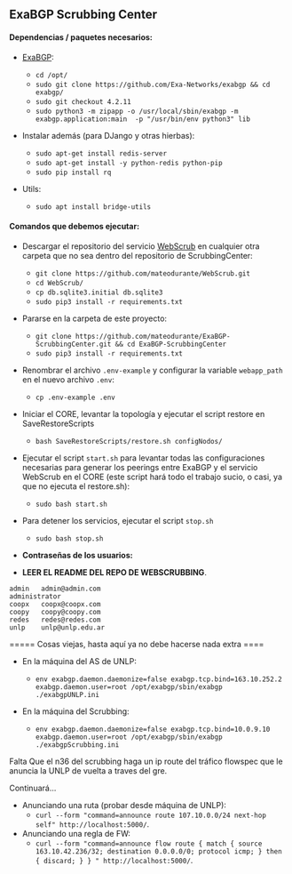 ## ExaBGP Scrubbing Center

#### Dependencias / paquetes necesarios:

* [ExaBGP](https://github.com/Exa-Networks/exabgp):
  * `cd /opt/`
  * `sudo git clone https://github.com/Exa-Networks/exabgp && cd exabgp/`
  * `sudo git checkout 4.2.11`
  * `sudo python3 -m zipapp -o /usr/local/sbin/exabgp -m exabgp.application:main  -p "/usr/bin/env python3" lib`

* Instalar además (para DJango y otras hierbas):
  * `sudo apt-get install redis-server`
  * `sudo apt-get install -y python-redis python-pip`
  * `sudo pip install rq`

* Utils:
  * `sudo apt install bridge-utils`

#### Comandos que debemos ejecutar:

* Descargar el repositorio del servicio [WebScrub](https://github.com/mateodurante/WebScrub.git) en cualquier otra carpeta que no sea dentro del repositorio de ScrubbingCenter:
  * `git clone https://github.com/mateodurante/WebScrub.git`
  * `cd WebScrub/`
  * `cp db.sqlite3.initial db.sqlite3`
  * `sudo pip3 install -r requirements.txt`

* Pararse en la carpeta de este proyecto:
  * `git clone https://github.com/mateodurante/ExaBGP-ScrubbingCenter.git && cd ExaBGP-ScrubbingCenter`
  * `sudo pip3 install -r requirements.txt`

* Renombrar el archivo `.env-example` y configurar la variable `webapp_path` en el nuevo archivo `.env`:
  * `cp .env-example .env`

* Iniciar el CORE, levantar la topología y ejecutar el script restore en SaveRestoreScripts
  * `bash SaveRestoreScripts/restore.sh configNodos/`

* Ejecutar el script `start.sh` para levantar todas las configuraciones necesarias para generar los peerings entre ExaBGP y el servicio WebScrub en el CORE (este script hará todo el trabajo sucio, o casi, ya que no ejecuta el restore.sh):
  * `sudo bash start.sh`

* Para detener los servicios, ejecutar el script `stop.sh`
  * `sudo bash stop.sh`

* **Contraseñas de los usuarios:**
 * **LEER EL README DEL REPO DE WEBSCRUBBING**.

```
admin	admin@admin.com
administrator	 	
coopx	coopx@coopx.com
coopy	coopy@coopy.com
redes	redes@redes.com
unlp	unlp@unlp.edu.ar
```


===== Cosas viejas, hasta aquí ya no debe hacerse nada extra ====

* En la máquina del AS de UNLP:
  * `env exabgp.daemon.daemonize=false exabgp.tcp.bind=163.10.252.2 exabgp.daemon.user=root /opt/exabgp/sbin/exabgp ./exabgpUNLP.ini`

* En la máquina del Scrubbing:
  * `env exabgp.daemon.daemonize=false exabgp.tcp.bind=10.0.9.10 exabgp.daemon.user=root /opt/exabgp/sbin/exabgp ./exabgpScrubbing.ini`


Falta
Que el n36 del scrubbing haga un ip route del tráfico flowspec que le anuncia la UNLP de vuelta a traves del gre.

Continuará...

* Anunciando una ruta (probar desde máquina de UNLP):
  * `curl --form "command=announce route 107.10.0.0/24 next-hop self" http://localhost:5000/`.
* Anunciando una regla de FW:
  * `curl --form "command=announce flow route { match { source 163.10.42.236/32; destination 0.0.0.0/0; protocol icmp; } then { discard; } } " http://localhost:5000/`.
